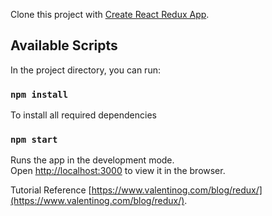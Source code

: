 Clone this project with  [Create React Redux App](https://github.com/rkgitvinay/react-redux-demo).

## Available Scripts

In the project directory, you can run:

### `npm install`

To install all required dependencies

### `npm start`

Runs the app in the development mode.<br>
Open [http://localhost:3000](http://localhost:3000) to view it in the browser.

Tutorial Reference  [https://www.valentinog.com/blog/redux/](https://www.valentinog.com/blog/redux/).
